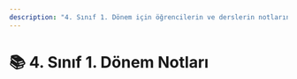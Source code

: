 ```yaml
---
description: "4. Sınıf 1. Dönem için öğrencilerin ve derslerin notlarını içerir \U0001F4DA"
---
```


# 📚 4. Sınıf 1. Dönem Notları

